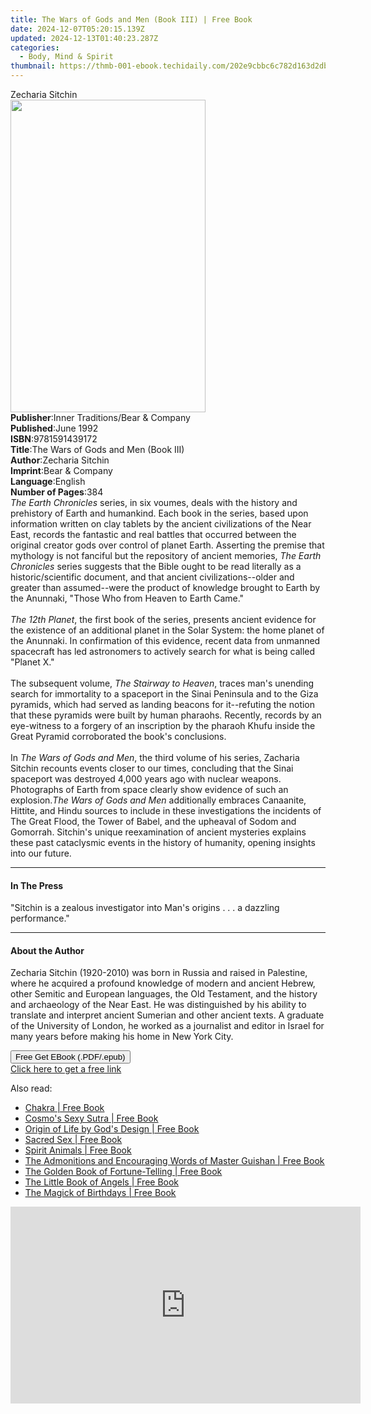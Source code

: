 ```yaml
---
title: The Wars of Gods and Men (Book III) | Free Book
date: 2024-12-07T05:20:15.139Z
updated: 2024-12-13T01:40:23.287Z
categories:
  - Body, Mind & Spirit
thumbnail: https://thmb-001-ebook.techidaily.com/202e9cbbc6c782d163d2dbf797072fb1eb878d0219124ce416bf2c4240833fc1.jpg
---
```

<main id="book-container">
  <div class="flex flex-col">
    <div class="book-brief flex-1 py-6 px-4 sm:p-6 md:py-10 md:px-8">
      <!-- brief-->
      <div class="book-brief-main">Zecharia Sitchin</div>
    </div>
    <div
      class="book-meta-info flex-1 grid gap-4 col-start-1 col-end-3 row-start-1 sm:mb-6 sm:grid-cols-4 lg:gap-6 lg:col-start-2 lg:row-end-6 lg:row-span-6 lg:mb-0"
    >
      <div
        class="book-meta-info-left place-content-center mt-4 p-4 text-sm leading-6 col-start-2 col-span-2 dark:text-slate-400"
      >
        <img
          class="w-full h-500 object-cover rounded-lg sm:h-255 sm:col-span-2 lg:col-span-full"
          src="https://img-001-ebook.techidaily.com/8333c636959c687fa3113afcbe3542a5d44597b64c394d28e8f54cb2f612420b.jpg"
          alt=""
          width="312"
          height="500"
        />
      </div>
      <div
        class="book-meta-info-right mt-2 col-start-1 row-start-2 col-span-3 self-center"
      >
        <!-- meta data  -->
        <div class="flex flex-col px-4 md:px-8">
          <div class="flex-1">
            <strong>Publisher</strong>:<span class="px-2"
              >Inner Traditions/Bear &amp; Company</span
            >
          </div>
          <div class="flex-1">
            <strong>Published</strong>:<span class="px-2">June 1992</span>
          </div>
          <div class="flex-1">
            <strong>ISBN</strong>:<span class="px-2">9781591439172</span>
          </div>
          <div class="flex-1">
            <strong>Title</strong>:<span class="px-2"
              >The Wars of Gods and Men (Book III)</span
            >
          </div>
          <div class="flex-1">
            <strong>Author</strong>:<span class="px-2">Zecharia Sitchin</span>
          </div>
          <div class="flex-1">
            <strong>Imprint</strong>:<span class="px-2"
              >Bear &amp; Company</span
            >
          </div>
          <div class="flex-1">
            <strong>Language</strong>:<span class="px-2">English</span>
          </div>
          <div class="flex-1">
            <strong>Number of Pages</strong>:<span class="px-2">384</span>
          </div>
        </div>
      </div>
    </div>
    <div class="book-description flex-1 py-6 px-4 sm:p-6 md:py-10 md:px-8">
      <div class="book-description-main">
        <div accordion-content="" id="description">
          <i>The Earth Chronicles</i> series, in six voumes, deals with the
          history and prehistory of Earth and humankind. Each book in the
          series, based upon information written on clay tablets by the ancient
          civilizations of the Near East, records the fantastic and real battles
          that occurred between the original creator gods over control of planet
          Earth. Asserting the premise that mythology is not fanciful but the
          repository of ancient memories, <i>The Earth Chronicles</i> series
          suggests that the Bible ought to be read literally as a
          historic/scientific document, and that ancient civilizations--older
          and greater than assumed--were the product of knowledge brought to
          Earth by the Anunnaki, "Those Who from Heaven to Earth Came." <br />
          <br /><i>The 12th Planet</i>, the first book of the series, presents
          ancient evidence for the existence of an additional planet in the
          Solar System: the home planet of the Anunnaki. In confirmation of this
          evidence, recent data from unmanned spacecraft has led astronomers to
          actively search for what is being called "Planet X." <br />
          <br />The subsequent volume, <i>The Stairway to Heaven</i>, traces
          man's unending search for immortality to a spaceport in the Sinai
          Peninsula and to the Giza pyramids, which had served as landing
          beacons for it--refuting the notion that these pyramids were built by
          human pharaohs. Recently, records by an eye-witness to a forgery of an
          inscription by the pharaoh Khufu inside the Great Pyramid corroborated
          the book's conclusions. <br />
          <br />In<i> The Wars of Gods and Men</i>, the third volume of his
          series, Zacharia Sitchin recounts events closer to our times,
          concluding that the Sinai spaceport was destroyed 4,000 years ago with
          nuclear weapons. Photographs of Earth from space clearly show evidence
          of such an explosion.<i>The Wars of Gods and Men</i> additionally
          embraces Canaanite, Hittite, and Hindu sources to include in these
          investigations the incidents of The Great Flood, the Tower of Babel,
          and the upheaval of Sodom and Gomorrah. Sitchin's unique reexamination
          of ancient mysteries explains these past cataclysmic events in the
          history of humanity, opening insights into our future.
        </div>
        <div class="accordion-fader"></div>
      </div>
    </div>
    <div class="book-excerpts flex-1 py-6 px-4 sm:p-6 md:py-10 md:px-8">
      <!-- excerpts-->
      <div class="book-excerpts-main">
        <hr />
        <h4 class="placeholder placeholder-heading">
          <span>In The Press</span>
        </h4>
        <p>
          "Sitchin is a zealous investigator into Man's origins . . . a dazzling
          performance."
        </p>
      </div>
    </div>
    <div class="book-about-author flex-1 py-6 px-4 sm:p-6 md:py-10 md:px-8">
      <!-- about author-->
      <div class="book-main-author-main">
        <hr />
        <h4 class="placeholder placeholder-heading">
          <span>About the Author</span>
        </h4>
        <p>
          Zecharia Sitchin (1920-2010) was born in Russia and raised in
          Palestine, where he acquired a profound knowledge of modern and
          ancient Hebrew, other Semitic and European languages, the Old
          Testament, and the history and archaeology of the Near East. He was
          distinguished by his ability to translate and interpret ancient
          Sumerian and other ancient texts. A graduate of the University of
          London, he worked as a journalist and editor in Israel for many years
          before making his home in New York City.
        </p>
      </div>
    </div>
    <div class="book-free-get flex-1 py-6 px-4 sm:p-6 md:py-10 md:px-8">
      <button
        id="btn-free-get"
        class="bg-blue-500 hover:bg-blue-700 text-white font-bold py-2 px-4 rounded"
      >
        Free Get EBook (.PDF/.epub)
      </button>
      <div id="countdown-display" class="px-2 text-lg mt-2"></div>
      <a
        id="free-link"
        class="hidden bg-blue-500 hover:bg-blue-700 text-white font-bold py-2 px-4 rounded"
        href="https://www.ebooks.com/en-us/book/95782334/the-wars-of-gods-and-men-book-iii/zecharia-sitchin/"
        target="_blank"
        >Click here to get a free link</a
      >
    </div>
    <script>
      let countdownTime = 0;
      let countdownInterval = null;
      document
        .getElementById('btn-free-get')
        .addEventListener('click', startCountdown);
      function startCountdown() {
        countdownTime = new Date().getTime() + 60000 * 3;
        countdownInterval = setInterval(updateCountdown, 1000);
        document.getElementById('btn-free-get').disabled = true;
        document
          .getElementById('btn-free-get')
          .classList.add('bg-gray-500', 'cursor-not-allowed');
      }
      function updateCountdown() {
        let currentTime = new Date().getTime();
        let timeLeft = countdownTime - currentTime;
        let secondsLeft = Math.floor(timeLeft / 1000);
        document.getElementById('countdown-display').innerHTML =
          `Remaining time: ${secondsLeft} seconds.`;
        if (secondsLeft <= 0) {
          clearInterval(countdownInterval);
          document.getElementById('btn-free-get').classList.add('hidden');
          document.getElementById('free-link').classList.remove('hidden');
          document.getElementById('countdown-display').innerHTML = '';
        }
      }
    </script>
  </div>
</main>

<ins class="adsbygoogle"
      style="display:block"
      data-ad-client="ca-pub-7571918770474297"
      data-ad-slot="8358498916"
      data-ad-format="auto"
      data-full-width-responsive="true"></ins>
    

<span class="atpl-alsoreadstyle">Also read:</span>
<div><ul>
<li><a href="https://novels-ebooks.techidaily.com/210395575-9780811875912-chakra/"><u>Chakra | Free Book</u></a></li>
<li><a href="https://novels-ebooks.techidaily.com/210395967-9781452163659-cosmos-sexy-sutra/"><u>Cosmo's Sexy Sutra | Free Book</u></a></li>
<li><a href="https://novels-ebooks.techidaily.com/210396412-9781087993331-origin-of-life-by-gods-design/"><u>Origin of Life by God's Design | Free Book</u></a></li>
<li><a href="https://novels-ebooks.techidaily.com/210396191-9780593421666-sacred-sex/"><u>Sacred Sex | Free Book</u></a></li>
<li><a href="https://novels-ebooks.techidaily.com/210395669-9781452120270-spirit-animals/"><u>Spirit Animals | Free Book</u></a></li>
<li><a href="https://novels-ebooks.techidaily.com/210396205-9781952692192-the-admonitions-and-encouraging-words-of-master-guishan/"><u>The Admonitions and Encouraging Words of Master Guishan | Free Book</u></a></li>
<li><a href="https://novels-ebooks.techidaily.com/210395803-9781452158198-the-golden-book-of-fortune-telling/"><u>The Golden Book of Fortune-Telling | Free Book</u></a></li>
<li><a href="https://novels-ebooks.techidaily.com/210395931-9781452127255-the-little-book-of-angels/"><u>The Little Book of Angels | Free Book</u></a></li>
<li><a href="https://novels-ebooks.techidaily.com/210396183-9780593538548-the-magick-of-birthdays/"><u>The Magick of Birthdays | Free Book</u></a></li>
</ul></div>

<!-- affiliate ads begin -->
<iframe width="560" height="315" src="https://www.youtube.com/embed/r_wWybMqZEM?si=0nPjCQDLS2MCaQbG" title="YouTube video player" frameborder="0" allow="accelerometer; autoplay; clipboard-write; encrypted-media; gyroscope; picture-in-picture; web-share" referrerpolicy="strict-origin-when-cross-origin" allowfullscreen></iframe>
<!-- affiliate ads end -->

